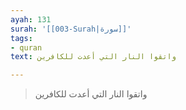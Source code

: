 ```yaml
---
ayah: 131
surah: '[[003-Surah|سورة]]'
tags:
- quran
text: واتقوا النار التي أعدت للكافرين

---
```

> واتقوا النار التي أعدت للكافرين
